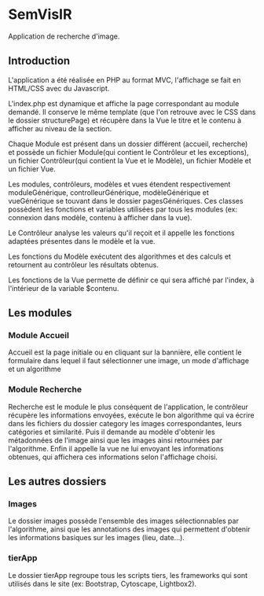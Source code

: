 # SemVisIR

Application de recherche d'image.

## Introduction

L'application a été réalisée en PHP au format MVC, l'affichage se fait en HTML/CSS avec du Javascript. 

L'index.php est dynamique et affiche la page correspondant au module demandé. Il conserve le même template (que l'on retrouve avec le CSS dans le dossier structurePage) et récupère dans la Vue le titre et le contenu à afficher au niveau de la section.

Chaque Module est présent dans un dossier différent (accueil, recherche) et possède un fichier Module(qui contient le Contrôleur et les exceptions), un fichier Contrôleur(qui contient la Vue et le Modèle), un fichier Modèle et un fichier Vue.

Les modules, contrôleurs, modèles et vues étendent respectivement moduleGénérique, controlleurGénérique, modèleGénérique et vueGénérique se touvant dans le dossier pagesGénériques. Ces classes possèdent les fonctions et variables utilisées par tous les modules (ex: connexion dans modèle, contenu à afficher dans la vue).

Le Contrôleur analyse les valeurs qu'il reçoit et il appelle les fonctions adaptées présentes dans le modèle et la vue.

Les fonctions du Modèle exécutent des algorithmes et des calculs et retournent au contrôleur les résultats obtenus.

Les fonctions de la Vue permette de définir ce qui sera affiché par l'index, à l'intérieur de la variable $contenu.


## Les modules

### Module Accueil

Accueil est la page initiale ou en cliquant sur la bannière, elle contient le formulaire dans lequel il faut sélectionner une image, un mode d'affichage et un algorithme


### Module Recherche

Recherche est le module le plus conséquent de l'application, le contrôleur récupère les informations envoyées, exécute le bon algorithme qui va écrire dans les fichiers du dossier category les images correspondantes, leurs catégories et similarité. Puis il demande au modèle d'obtenir les métadonnées de l'image ainsi que les images ainsi retournées par l'algorithme. Enfin il appelle la vue ne lui envoyant les informations obtenues, qui affichera ces informations selon l'affichage choisi.

## Les autres dossiers

### Images

Le dossier images possède l'ensemble des images sélectionnables par l'algorithme, ainsi que les annotations des images qui permettent d'obtenir les informations basiques sur les images (lieu, date...).

### tierApp

Le dossier tierApp regroupe tous les scripts tiers, les frameworks qui sont utilisés dans le site (ex: Bootstrap, Cytoscape, Lightbox2).
